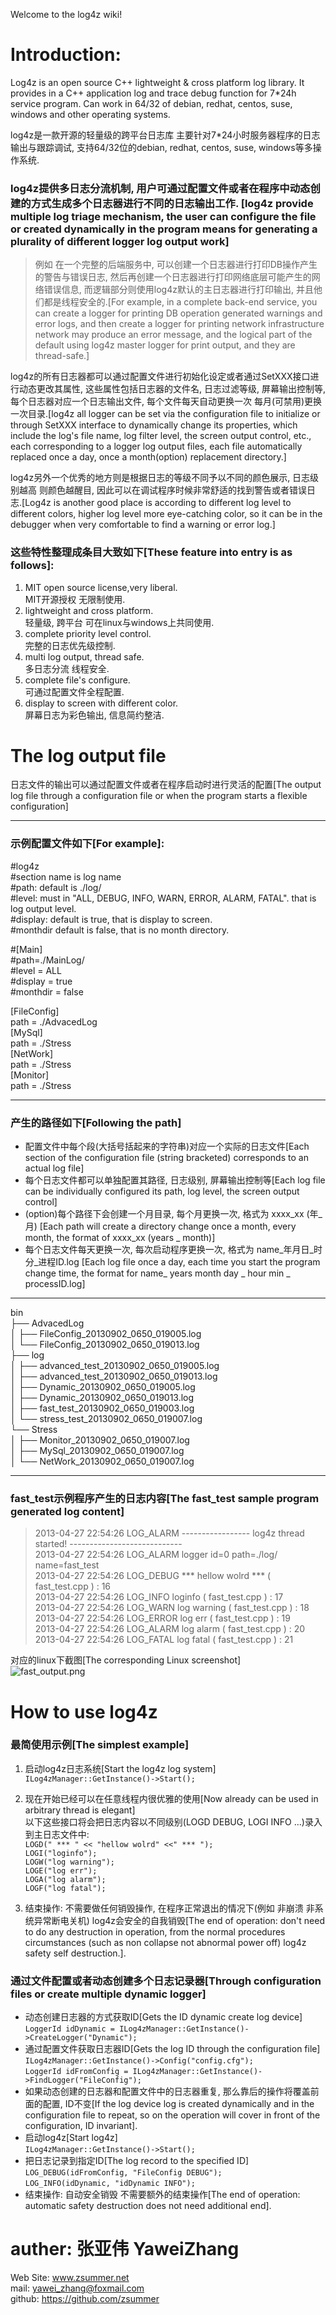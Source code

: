 Welcome to the log4z wiki!  
# Introduction:    

Log4z is an open source C++ lightweight & cross platform log library. It provides in a C++ application log and trace debug function for 7*24h service program. Can work in 64/32 of debian, redhat, centos, suse, windows and other operating systems.   

log4z是一款开源的轻量级的跨平台日志库 主要针对7*24小时服务器程序的日志输出与跟踪调试, 支持64/32位的debian, redhat, centos, suse, windows等多操作系统.  
  
### log4z提供多日志分流机制, 用户可通过配置文件或者在程序中动态创建的方式生成多个日志器进行不同的日志输出工作.  [log4z provide multiple log triage mechanism, the user can configure the file or created dynamically in the program means for generating a plurality of different logger log output work]  
> 例如 在一个完整的后端服务中, 可以创建一个日志器进行打印DB操作产生的警告与错误日志, 然后再创建一个日志器进行打印网络底层可能产生的网络错误信息, 而逻辑部分则使用log4z默认的主日志器进行打印输出, 并且他们都是线程安全的.[For example, in a complete back-end service, you can create a logger for printing DB operation generated warnings and error logs, and then create a logger for printing network infrastructure network may produce an error message, and the logical part of the default using log4z master logger for print output, and they are thread-safe.]  

log4z的所有日志器都可以通过配置文件进行初始化设定或者通过SetXXX接口进行动态更改其属性, 这些属性包括日志器的文件名, 日志过滤等级, 屏幕输出控制等, 每个日志器对应一个日志输出文件, 每个文件每天自动更换一次 每月(可禁用)更换一次目录.[log4z all logger can be set via the configuration file to initialize or through SetXXX interface to dynamically change its properties, which include the log's file name, log filter level, the screen output control, etc., each corresponding to a logger log output files, each file automatically replaced once a day, once a month(option) replacement directory.]  

log4z另外一个优秀的地方则是根据日志的等级不同予以不同的颜色展示, 日志级别越高 则颜色越醒目, 因此可以在调试程序时候非常舒适的找到警告或者错误日志.[Log4z is another good place is according to different log level to different colors, higher log level more eye-catching color, so it can be in the debugger when very comfortable to find a warning or error log.]  

### 这些特性整理成条目大致如下[These feature into entry is as follows]:
    
1. MIT open source license,very liberal.  
   MIT开源授权 无限制使用. 
2. lightweight and cross platform.  
   轻量级, 跨平台 可在linux与windows上共同使用. 
3. complete priority level control.  
   完整的日志优先级控制.
4. multi log output,  thread safe.  
   多日志分流 线程安全.  
5. complete file's configure.  
   可通过配置文件全程配置.  
6. display to screen with different color.  
   屏幕日志为彩色输出, 信息简约整洁.  
 
# The  log output file  
日志文件的输出可以通过配置文件或者在程序启动时进行灵活的配置[The output log file through a configuration file or when the program starts a flexible configuration]  
***  
### 示例配置文件如下[For example]:  
\#log4z   
\#section name is log name  
\#path: default is ./log/  
\#level: must in "ALL, DEBUG, INFO, WARN, ERROR, ALARM, FATAL". that is log output level.  
\#display: default is true, that is display to screen.  
\#monthdir default is false, that is no month directory.  
    
\#[Main]  
\#path=./MainLog/  
\#level = ALL  
\#display = true  
\#monthdir = false  
  
[FileConfig]  
path = ./AdvacedLog  
[MySql]  
path = ./Stress  
[NetWork]  
path = ./Stress  
[Monitor]  
path = ./Stress  
***    
### 产生的路径如下[Following the path]  
* 配置文件中每个段(大括号括起来的字符串)对应一个实际的日志文件[Each section of the configuration file (string bracketed) corresponds to an actual log file]  
* 每个日志文件都可以单独配置其路径, 日志级别, 屏幕输出控制等[Each log file can be individually configured its path, log level, the screen output control]  
* (option)每个路径下会创建一个月目录, 每个月更换一次,  格式为 xxxx_xx (年_月) [Each path will create a directory change once a month, every month, the format of xxxx_xx (years _ month)]   
* 每个日志文件每天更换一次, 每次启动程序更换一次, 格式为 name_年月日_时分_进程ID.log [Each log file once a day, each time you start the program change time, the format for name_ years month day _ hour min _ processID.log]  
***  
bin  
├── AdvacedLog  
│   ├── FileConfig_20130902_0650_019005.log  
│   └── FileConfig_20130902_0650_019013.log  
├── log  
│   ├── advanced_test_20130902_0650_019005.log  
│   ├── advanced_test_20130902_0650_019013.log  
│   ├── Dynamic_20130902_0650_019005.log  
│   ├── Dynamic_20130902_0650_019013.log  
│   ├── fast_test_20130902_0650_019003.log  
│   └── stress_test_20130902_0650_019007.log  
└── Stress  
│   ├── Monitor_20130902_0650_019007.log  
│   ├── MySql_20130902_0650_019007.log  
│   └── NetWork_20130902_0650_019007.log  
***   
  
### fast_test示例程序产生的日志内容[The fast_test sample program generated log content]  
> 2013-04-27 22:54:26 LOG_ALARM -----------------  log4z thread started!   ----------------------------  
> 2013-04-27 22:54:26 LOG_ALARM  logger id=0 path=./log/ name=fast_test  
> 2013-04-27 22:54:26 LOG_DEBUG  *** hellow wolrd ***  ( fast_test.cpp ) : 16  
> 2013-04-27 22:54:26 LOG_INFO loginfo ( fast_test.cpp ) : 17  
> 2013-04-27 22:54:26 LOG_WARN log warning ( fast_test.cpp ) : 18  
> 2013-04-27 22:54:26 LOG_ERROR log err ( fast_test.cpp ) : 19  
> 2013-04-27 22:54:26 LOG_ALARM log alarm ( fast_test.cpp ) : 20  
> 2013-04-27 22:54:26 LOG_FATAL log fatal ( fast_test.cpp ) : 21  
  
对应的linux下截图[The corresponding Linux screenshot]  
![fast_output.png](https://raw.github.com/zsummer/wiki-pic/master/log4z/fast_output.png)  
  
# How to use log4z  
### 最简使用示例[The simplest example]  
1. 启动log4z日志系统[Start the log4z log system]  
`ILog4zManager::GetInstance()->Start();`  
2. 现在开始已经可以在任意线程内很优雅的使用[Now already can be used in arbitrary thread is elegant]  
以下这些接口将会把日志内容以不同级别(LOGD DEBUG, LOGI INFO ...)录入到主日志文件中:  
`LOGD(" *** " << "hellow wolrd" <<" *** ");`  
`LOGI("loginfo");`  
`LOGW("log warning");`  
`LOGE("log err");`  
`LOGA("log alarm");`  
`LOGF("log fatal");`  
  
3. 结束操作:  不需要做任何销毁操作, 在程序正常退出的情况下(例如 非崩溃 非系统异常断电关机) log4z会安全的自我销毁[The end of operation: don't need to do any destruction in operation, from the normal procedures circumstances (such as non collapse not abnormal power off) log4z safety self destruction.].   
  
### 通过文件配置或者动态创建多个日志记录器[Through configuration files or create multiple dynamic logger]  
* 动态创建日志器的方式获取ID[Gets the ID dynamic create log device]  
`LoggerId idDynamic = ILog4zManager::GetInstance()->CreateLogger("Dynamic");`  
* 通过配置文件获取日志器ID[Gets the log ID through the configuration file]  
`ILog4zManager::GetInstance()->Config("config.cfg");`  
`LoggerId idFromConfig = ILog4zManager::GetInstance()->FindLogger("FileConfig");`  
* 如果动态创建的日志器和配置文件中的日志器重复, 那么靠后的操作将覆盖前面的配置, ID不变[If the log device log is created dynamically and in the configuration file to repeat, so on the operation will cover in front of the configuration, ID invariant].  
* 启动log4z[Start log4z]  
`ILog4zManager::GetInstance()->Start();`  
* 把日志记录到指定ID[The log record to the specified ID]  
`LOG_DEBUG(idFromConfig, "FileConfig DEBUG");`  
`LOG_INFO(idDynamic, "idDynamic INFO");`  
* 结束操作: 自动安全销毁 不需要额外的结束操作[The end of operation: automatic safety destruction does not need additional end].  
    
# auther: 张亚伟 YaweiZhang  
Web Site: www.zsummer.net  
mail: yawei_zhang@foxmail.com  
github: https://github.com/zsummer  
